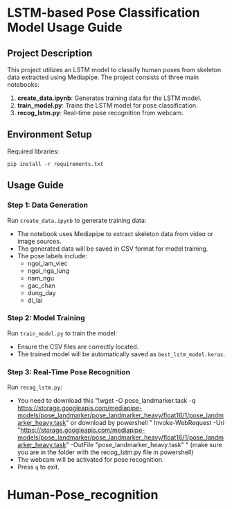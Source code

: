 # LSTM-based Pose Classification Model Usage Guide

## Project Description
This project utilizes an LSTM model to classify human poses from skeleton data extracted using Mediapipe. The project consists of three main notebooks:

1. **create_data.ipynb**: Generates training data for the LSTM model.
2. **train_model.py**: Trains the LSTM model for pose classification.
3. **recog_lstm.py**: Real-time pose recognition from webcam.

## Environment Setup
Required libraries:
```
pip install -r requirements.txt
```

## Usage Guide
### Step 1: Data Generation
Run `create_data.ipynb` to generate training data:
- The notebook uses Mediapipe to extract skeleton data from video or image sources.
- The generated data will be saved in CSV format for model training.
- The pose labels include:
  - ngoi_lam_viec
  - ngoi_nga_lung
  - nam_ngu
  - gac_chan
  - dung_day
  - di_lai

### Step 2: Model Training
Run `train_model.py` to train the model:
- Ensure the CSV files are correctly located.
- The trained model will be automatically saved as `best_lstm_model.keras`.

### Step 3: Real-Time Pose Recognition
Run `recog_lstm.py`:
- You need to download this "!wget -O pose_landmarker.task -q https://storage.googleapis.com/mediapipe-models/pose_landmarker/pose_landmarker_heavy/float16/1/pose_landmarker_heavy.task" or download by powershell " Invoke-WebRequest -Uri "https://storage.googleapis.com/mediapipe-models/pose_landmarker/pose_landmarker_heavy/float16/1/pose_landmarker_heavy.task" -OutFile "pose_landmarker_heavy.task" " (make sure you are in the folder with the recog_lstm.py file in powershell)
- The webcam will be activated for pose recognition.
- Press `q` to exit.

# Human-Pose_recognition
